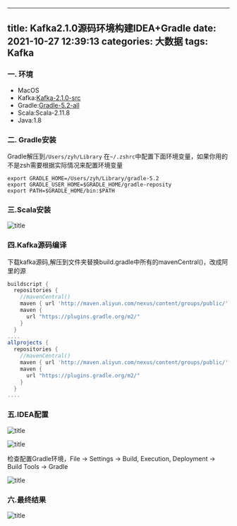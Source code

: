 
---
title: Kafka2.1.0源码环境构建IDEA+Gradle
date: 2021-10-27 12:39:13
categories: 大数据
tags: Kafka
---

### 一. 环境

* MacOS
* Kafka:[Kafka-2.1.0-src](https://archive.apache.org/dist/kafka/2.1.0/kafka-2.1.0-src.tgz)
* Gradle:[Gradle-5.2-all](https://services.gradle.org/distributions/gradle-5.2-all.zip)
* Scala:Scala-2.11.8
* Java:1.8

### 二. Gradle安装

Gradle解压到``/Users/zyh/Library``
在``~/.zshrc``中配置下面环境变量，如果你用的不是zsh需要根据实际情况来配置环境变量

```shell
export GRADLE_HOME=/Users/zyh/Library/gradle-5.2
export GRADLE_USER_HOME=$GRADLE_HOME/gradle-reposity
export PATH=$GRADLE_HOME/bin:$PATH
```

### 三.Scala安装

![title](https://raw.githubusercontent.com/zyh194/images/main/gitnote/2021/10/27/1635314194466-1635314194468.png)


### 四.Kafka源码编译

下载kafka源码,解压到文件夹替换build.gradle中所有的mavenCentral()，改成阿里的源
```gradle
buildscript {
  repositories {
    //mavenCentral()
    maven { url 'http://maven.aliyun.com/nexus/content/groups/public/' }
    maven {
      url "https://plugins.gradle.org/m2/"
    }
  }
....
allprojects {
  repositories {
    //mavenCentral()
    maven { url 'http://maven.aliyun.com/nexus/content/groups/public/' }
    maven {
      url "https://plugins.gradle.org/m2/"
    }
  }
....
```

### 五.IDEA配置

![title](https://raw.githubusercontent.com/zyh194/images/main/gitnote/2021/10/27/1635312590215-1635312590217.png)

![title](https://raw.githubusercontent.com/zyh194/images/main/gitnote/2021/10/27/1635312602619-1635312602620.png)

检查配置Gradle环境，File -> Settings -> Build, Execution, Deployment -> Build Tools -> Gradle

![title](https://raw.githubusercontent.com/zyh194/images/main/gitnote/2021/10/27/1635314286995-1635314286997.png)


### 六.最终结果

![title](https://raw.githubusercontent.com/zyh194/images/main/gitnote/2021/10/27/1635314611366-1635314611373.png)